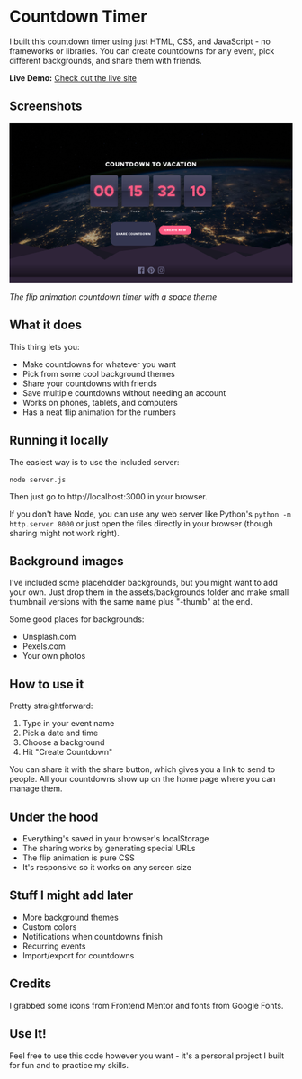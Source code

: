 # Countdown Timer

I built this countdown timer using just HTML, CSS, and JavaScript - no frameworks or libraries. You can create countdowns for any event, pick different backgrounds, and share them with friends.

**Live Demo:** [Check out the live site](https://your-netlify-url-here.netlify.app)

## Screenshots

![Countdown Timer Screenshot](screenshots/countdown-screenshot.png)

*The flip animation countdown timer with a space theme*

## What it does

This thing lets you:
- Make countdowns for whatever you want
- Pick from some cool background themes
- Share your countdowns with friends
- Save multiple countdowns without needing an account
- Works on phones, tablets, and computers
- Has a neat flip animation for the numbers

## Running it locally

The easiest way is to use the included server:

```
node server.js
```

Then just go to http://localhost:3000 in your browser.

If you don't have Node, you can use any web server like Python's `python -m http.server 8000` or just open the files directly in your browser (though sharing might not work right).

## Background images

I've included some placeholder backgrounds, but you might want to add your own. Just drop them in the assets/backgrounds folder and make small thumbnail versions with the same name plus "-thumb" at the end.

Some good places for backgrounds:
- Unsplash.com
- Pexels.com
- Your own photos

## How to use it

Pretty straightforward:
1. Type in your event name
2. Pick a date and time
3. Choose a background
4. Hit "Create Countdown"

You can share it with the share button, which gives you a link to send to people. All your countdowns show up on the home page where you can manage them.

## Under the hood

- Everything's saved in your browser's localStorage
- The sharing works by generating special URLs
- The flip animation is pure CSS
- It's responsive so it works on any screen size

## Stuff I might add later

- More background themes
- Custom colors
- Notifications when countdowns finish
- Recurring events
- Import/export for countdowns

## Credits

I grabbed some icons from Frontend Mentor and fonts from Google Fonts.

## Use It!

Feel free to use this code however you want - it's a personal project I built for fun and to practice my skills.

